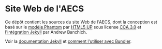 # Site Web de l'AECS

Ce dépôt contient les sources du site Web de l'AECS, dont la conception est basé sur le [modèle Phantom](https://html5up.net/phantom) par [HTML5 UP](https://html5up.net/) sous license [CCA 3.0](https://html5up.net/license) et [l'intégration Jekyll](https://github.com/andrewbanchich/phantom-jekyll-theme) par Andrew Banchich.

Voir la [documentation Jekyll](https://jekyllrb.com/) et [comment l'utiliser avec Bundler](https://jekyllrb.com/tutorials/using-jekyll-with-bundler/).
